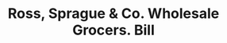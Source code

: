 ---
doi: 10.7916/D8SX7R98
date_other: '1900'
date_other_textual: '1900'
form: printed ephemera
genre:
- Invoices
name:
- Ross, Sprague & Co. Wholesale Grocers
object_in_context_url: https://biggert.cul.columbia.edu/items/view/ave_biggert_01288
subject_hierarchical_geographic:
- Cleveland, Ohio, United States
subject_name:
- Ross, Sprague & Co. Wholesale Grocers
title: Ross, Sprague & Co. Wholesale Grocers. Bill
sort_title: Ross, Sprague & Co. Wholesale Grocers. Bill
call_number: ave_biggert_01288
coordinates:
- 41.48222222222223,-81.66972222222223
pid: ave_biggert_01288
identifiers: ave_biggert_01288
canvas_id: ldpd:396550
permalink: "/items/ave_biggert_01288/"
layout: iiif-image-page
---
